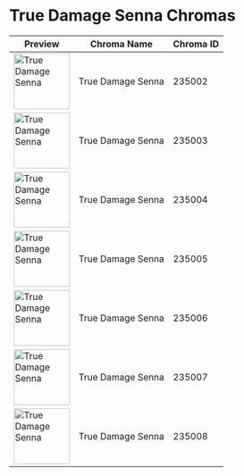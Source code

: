 # True Damage Senna Chromas

| Preview | Chroma Name | Chroma ID |
|---|---|---|
| <img src='https://raw.communitydragon.org/latest/plugins/rcp-be-lol-game-data/global/default/v1/champion-chroma-images/235/235002.png' alt='True Damage Senna' width='100'> | True Damage Senna | 235002 |
| <img src='https://raw.communitydragon.org/latest/plugins/rcp-be-lol-game-data/global/default/v1/champion-chroma-images/235/235003.png' alt='True Damage Senna' width='100'> | True Damage Senna | 235003 |
| <img src='https://raw.communitydragon.org/latest/plugins/rcp-be-lol-game-data/global/default/v1/champion-chroma-images/235/235004.png' alt='True Damage Senna' width='100'> | True Damage Senna | 235004 |
| <img src='https://raw.communitydragon.org/latest/plugins/rcp-be-lol-game-data/global/default/v1/champion-chroma-images/235/235005.png' alt='True Damage Senna' width='100'> | True Damage Senna | 235005 |
| <img src='https://raw.communitydragon.org/latest/plugins/rcp-be-lol-game-data/global/default/v1/champion-chroma-images/235/235006.png' alt='True Damage Senna' width='100'> | True Damage Senna | 235006 |
| <img src='https://raw.communitydragon.org/latest/plugins/rcp-be-lol-game-data/global/default/v1/champion-chroma-images/235/235007.png' alt='True Damage Senna' width='100'> | True Damage Senna | 235007 |
| <img src='https://raw.communitydragon.org/latest/plugins/rcp-be-lol-game-data/global/default/v1/champion-chroma-images/235/235008.png' alt='True Damage Senna' width='100'> | True Damage Senna | 235008 |
